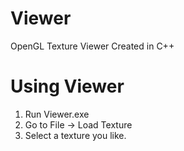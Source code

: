 # Viewer
OpenGL Texture Viewer Created in C++

# Using Viewer
1. Run Viewer.exe
2. Go to File -> Load Texture
3. Select a texture you like.